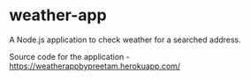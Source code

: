# weather-app
A Node.js application to check weather for a searched address.

Source code for the application - https://weatherappbypreetam.herokuapp.com/
